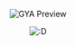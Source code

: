 <p align="center">
  <img src="https://github.com/angelolamonaca/front-end-gya-angular/blob/master/screen.png?raw=true" alt="GYA Preview"/>
</p>
<p align="center">
  <img src="https://github.com/angelolamonaca/front-end-gya-angular/blob/master/ayXgMwq_460s.jpg?raw=true" alt=":D"/>
</p>
